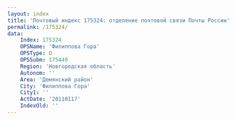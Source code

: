 ```yaml
---
layout: index
title: 'Почтовый индекс 175324: отделение почтовой связи Почты России'
permalink: /175324/
data:
    Index: 175324
    OPSName: 'Филиппова Гора'
    OPSType: О
    OPSSubm: 175449
    Region: 'Новгородская область'
    Autonom: ''
    Area: 'Демянский район'
    City: 'Филиппова Гора'
    City1: ''
    ActDate: '20110117'
    IndexOld: ''
---
```

